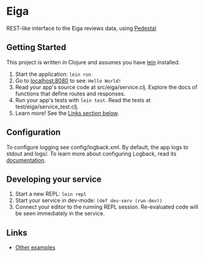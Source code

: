 # Eiga

REST-like interface to the Eiga reviews data, using
[Pedestal](https://github.com/pedestal/pedestal)

## Getting Started

This project is written in Clojure and assumes you have
[lein](http://leiningen.org/) installed.

1. Start the application: `lein run`
2. Go to [localhost:8080](http://localhost:8080/) to see: `Hello World!`
3. Read your app's source code at src/eiga/service.clj. Explore the docs of functions
   that define routes and responses.
4. Run your app's tests with `lein test`. Read the tests at test/eiga/service_test.clj.
5. Learn more! See the [Links section below](#links).


## Configuration

To configure logging see config/logback.xml. By default, the app logs to stdout and logs/.
To learn more about configuring Logback, read its [documentation](http://logback.qos.ch/documentation.html).


## Developing your service

1. Start a new REPL: `lein repl`
2. Start your service in dev-mode: `(def dev-serv (run-dev))`
3. Connect your editor to the running REPL session.
   Re-evaluated code will be seen immediately in the service.


## Links
* [Other examples](https://github.com/pedestal/samples)
